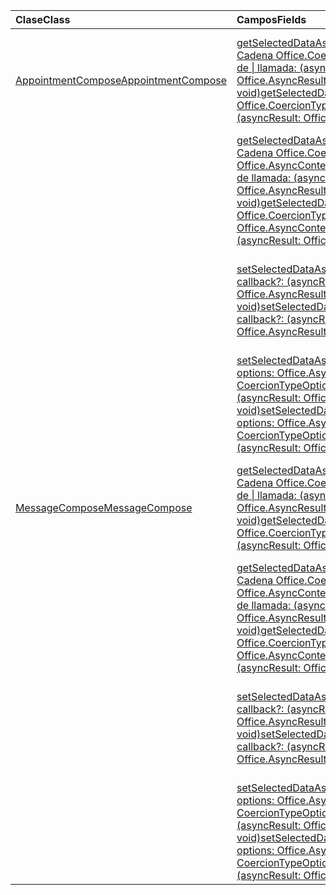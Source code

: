 | <span data-ttu-id="8187d-101">Clase</span><span class="sxs-lookup"><span data-stu-id="8187d-101">Class</span></span> | <span data-ttu-id="8187d-102">Campos</span><span class="sxs-lookup"><span data-stu-id="8187d-102">Fields</span></span> | <span data-ttu-id="8187d-103">Descripción</span><span class="sxs-lookup"><span data-stu-id="8187d-103">Description</span></span> |
|:---|:---|:---|
|[<span data-ttu-id="8187d-104">AppointmentCompose</span><span class="sxs-lookup"><span data-stu-id="8187d-104">AppointmentCompose</span></span>](/javascript/api/outlook/outlook.appointmentcompose)|[<span data-ttu-id="8187d-105">getSelectedDataAsync(coercionType: Cadena Office.CoercionType, devolución de \| llamada: (asyncResult: Office.AsyncResult <string> ) => void)</span><span class="sxs-lookup"><span data-stu-id="8187d-105">getSelectedDataAsync(coercionType: Office.CoercionType \| string, callback: (asyncResult: Office.AsyncResult<string>) => void)</span></span>](/javascript/api/outlook/outlook.appointmentcompose#getselecteddataasync-coerciontype--callback--asyncresult-)|<span data-ttu-id="8187d-106">Devuelve asincrónicamente datos seleccionados desde el asunto o el cuerpo de un mensaje.</span><span class="sxs-lookup"><span data-stu-id="8187d-106">Asynchronously returns selected data from the subject or body of a message.</span></span>|
||[<span data-ttu-id="8187d-107">getSelectedDataAsync(coercionType: Cadena Office.CoercionType, \| opciones: Office.AsyncContextOptions, devolución de llamada: (asyncResult: Office.AsyncResult <any> ) => void)</span><span class="sxs-lookup"><span data-stu-id="8187d-107">getSelectedDataAsync(coercionType: Office.CoercionType \| string, options: Office.AsyncContextOptions, callback: (asyncResult: Office.AsyncResult<any>) => void)</span></span>](/javascript/api/outlook/outlook.appointmentcompose#getselecteddataasync-coerciontype--options--callback--asyncresult-)|<span data-ttu-id="8187d-108">Devuelve asincrónicamente datos seleccionados desde el asunto o el cuerpo de un mensaje.</span><span class="sxs-lookup"><span data-stu-id="8187d-108">Asynchronously returns selected data from the subject or body of a message.</span></span>|
||[<span data-ttu-id="8187d-109">setSelectedDataAsync(data: string, callback?: (asyncResult: Office.AsyncResult <void> ) => void)</span><span class="sxs-lookup"><span data-stu-id="8187d-109">setSelectedDataAsync(data: string, callback?: (asyncResult: Office.AsyncResult<void>) => void)</span></span>](/javascript/api/outlook/outlook.appointmentcompose#setselecteddataasync-data--callback--asyncresult-)|<span data-ttu-id="8187d-110">Inserta asincrónicamente datos en el cuerpo o el asunto de un mensaje.</span><span class="sxs-lookup"><span data-stu-id="8187d-110">Asynchronously inserts data into the body or subject of a message.</span></span>|
||[<span data-ttu-id="8187d-111">setSelectedDataAsync(data: string, options: Office.AsyncContextOptions & CoercionTypeOptions, callback?: (asyncResult: Office.AsyncResult <void> ) => void)</span><span class="sxs-lookup"><span data-stu-id="8187d-111">setSelectedDataAsync(data: string, options: Office.AsyncContextOptions & CoercionTypeOptions, callback?: (asyncResult: Office.AsyncResult<void>) => void)</span></span>](/javascript/api/outlook/outlook.appointmentcompose#setselecteddataasync-data--options--callback--asyncresult-)|<span data-ttu-id="8187d-112">Inserta asincrónicamente datos en el cuerpo o el asunto de un mensaje.</span><span class="sxs-lookup"><span data-stu-id="8187d-112">Asynchronously inserts data into the body or subject of a message.</span></span>|
|[<span data-ttu-id="8187d-113">MessageCompose</span><span class="sxs-lookup"><span data-stu-id="8187d-113">MessageCompose</span></span>](/javascript/api/outlook/outlook.messagecompose)|[<span data-ttu-id="8187d-114">getSelectedDataAsync(coercionType: Cadena Office.CoercionType, devolución de \| llamada: (asyncResult: Office.AsyncResult <any> ) => void)</span><span class="sxs-lookup"><span data-stu-id="8187d-114">getSelectedDataAsync(coercionType: Office.CoercionType \| string, callback: (asyncResult: Office.AsyncResult<any>) => void)</span></span>](/javascript/api/outlook/outlook.messagecompose#getselecteddataasync-coerciontype--callback--asyncresult-)|<span data-ttu-id="8187d-115">Devuelve asincrónicamente datos seleccionados desde el asunto o el cuerpo de un mensaje.</span><span class="sxs-lookup"><span data-stu-id="8187d-115">Asynchronously returns selected data from the subject or body of a message.</span></span>|
||[<span data-ttu-id="8187d-116">getSelectedDataAsync(coercionType: Cadena Office.CoercionType, \| opciones: Office.AsyncContextOptions, devolución de llamada: (asyncResult: Office.AsyncResult <any> ) => void)</span><span class="sxs-lookup"><span data-stu-id="8187d-116">getSelectedDataAsync(coercionType: Office.CoercionType \| string, options: Office.AsyncContextOptions, callback: (asyncResult: Office.AsyncResult<any>) => void)</span></span>](/javascript/api/outlook/outlook.messagecompose#getselecteddataasync-coerciontype--options--callback--asyncresult-)|<span data-ttu-id="8187d-117">Devuelve asincrónicamente datos seleccionados desde el asunto o el cuerpo de un mensaje.</span><span class="sxs-lookup"><span data-stu-id="8187d-117">Asynchronously returns selected data from the subject or body of a message.</span></span>|
||[<span data-ttu-id="8187d-118">setSelectedDataAsync(data: string, callback?: (asyncResult: Office.AsyncResult <void> ) => void)</span><span class="sxs-lookup"><span data-stu-id="8187d-118">setSelectedDataAsync(data: string, callback?: (asyncResult: Office.AsyncResult<void>) => void)</span></span>](/javascript/api/outlook/outlook.messagecompose#setselecteddataasync-data--callback--asyncresult-)|<span data-ttu-id="8187d-119">Inserta asincrónicamente datos en el cuerpo o el asunto de un mensaje.</span><span class="sxs-lookup"><span data-stu-id="8187d-119">Asynchronously inserts data into the body or subject of a message.</span></span>|
||[<span data-ttu-id="8187d-120">setSelectedDataAsync(data: string, options: Office.AsyncContextOptions & CoercionTypeOptions, callback?: (asyncResult: Office.AsyncResult <void> ) => void)</span><span class="sxs-lookup"><span data-stu-id="8187d-120">setSelectedDataAsync(data: string, options: Office.AsyncContextOptions & CoercionTypeOptions, callback?: (asyncResult: Office.AsyncResult<void>) => void)</span></span>](/javascript/api/outlook/outlook.messagecompose#setselecteddataasync-data--options--callback--asyncresult-)|<span data-ttu-id="8187d-121">Inserta asincrónicamente datos en el cuerpo o el asunto de un mensaje.</span><span class="sxs-lookup"><span data-stu-id="8187d-121">Asynchronously inserts data into the body or subject of a message.</span></span>|
